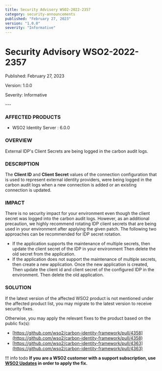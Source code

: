```yaml
---
title: Security Advisory WSO2-2022-2357
category: security-announcements
published: "February 27, 2023"
version: "1.0.0"
severity: "Informative"
---
```


# Security Advisory WSO2-2022-2357

<p class="doc-info">Published: February 27, 2023</p>
<p class="doc-info">Version: 1.0.0</p>
<p class="doc-info">Severity: Informative</p>
---

### AFFECTED PRODUCTS
* WSO2 Identity Server : 6.0.0


### OVERVIEW
External IDP's Client Secrets are being logged in the carbon audit logs.


### DESCRIPTION
The **Client ID** and **Client Secret** values of the connection configuration that is used to represent external identity providers, were being logged in the carbon audit logs when a new connection is added or an existing connection is updated.


### IMPACT
There is no security impact for your environment even though the client secret was logged into the carbon audit logs. However, as an additional precaution, we highly recommend rotating IDP client secrets that are being used in your environment after applying the given patch. The following two approaches can be recommended for IDP secret rotation.

* If the application supports the maintenance of multiple secrets, then update the client secret of the IDP in your environment Then delete the old secret from the application.
* If the application does not support the maintenance of multiple secrets, then create a new application. Once the new application is created, Then update the client id and client secret of the configured IDP in the environment. Then delete the old application.


### SOLUTION
If the latest version of the affected WSO2 product is not mentioned under the affected product list, you may migrate to the latest version to receive security fixes.

Otherwise, you may apply the relevant fixes to the product based on the public fix(s):

* [https://github.com/wso2/carbon-identity-framework/pull/4358](https://github.com/wso2/carbon-identity-framework/pull/4358)
* [https://github.com/wso2/carbon-identity-framework/pull/4363](https://github.com/wso2/carbon-identity-framework/pull/4363)


!!! info todo
    **If you are a WSO2 customer with a support subscription, use [WSO2 Updates](https://wso2.com/updates/) in order to apply the fix.**
